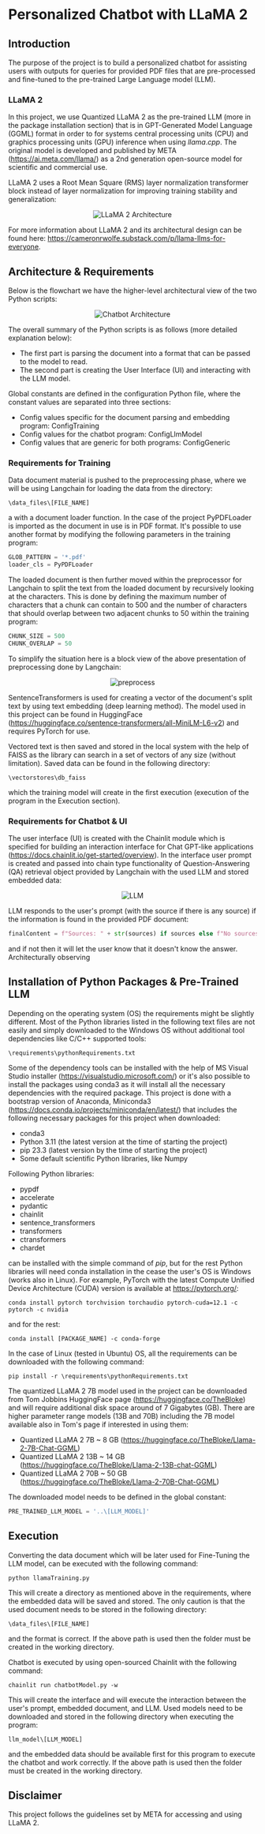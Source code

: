 # Personalized Chatbot with LLaMA 2

## Introduction

The purpose of the project is to build a personalized chatbot for assisting users with outputs for queries for provided PDF files that are pre-processed and fine-tuned to the pre-trained Large Language model (LLM).

### LLaMA 2

In this project, we use Quantized LLaMA 2 as the pre-trained LLM (more in the package installation section) that is in GPT-Generated Model Language (GGML) format in order to for systems central processing units (CPU) and graphics processing units (GPU) inference when using $llama.cpp$. The original model is developed and published by META (https://ai.meta.com/llama/) as a 2nd generation open-source model for scientific and commercial use.

LLaMA 2 uses a Root Mean Square (RMS) layer normalization transformer block instead of layer normalization for improving training stability and generalization:

<center>

![LLaMA 2 Architecture](images/LLaMA2.png)

</center>

For more information about LLaMA 2 and its architectural design can be found here: https://cameronrwolfe.substack.com/p/llama-llms-for-everyone.


## Architecture & Requirements

Below is the flowchart we have the higher-level architectural view of the two Python scripts:

<center>

![Chatbot Architecture](images/llama2_DraftDesign.png)

</center>

The overall summary of the Python scripts is as follows (more detailed explanation below):
- The first part is parsing the document into a format that can be passed to the model to read.
- The second part is creating the User Interface (UI) and interacting with the LLM model.

Global constants are defined in the configuration Python file, where the constant values are separated into three sections:
- Config values specific for the document parsing and embedding program: ConfigTraining
- Config values for the chatbot program: ConfigLlmModel
- Config values that are generic for both programs: ConfigGeneric

### Requirements for Training

Data document material is pushed to the preprocessing phase, where we will be using Langchain for loading the data from the directory:

```
\data_files\[FILE_NAME]
```

a with a document loader function. In the case of the project PyPDFLoader is imported as the document in use is in PDF format. It's possible to use another format by modifying the following parameters in the training program:

```Python
GLOB_PATTERN = '*.pdf'
loader_cls = PyPDFLoader
```

The loaded document is then further moved within the preprocessor for Langchain to split the text from the loaded document by recursively looking at the characters. This is done by defining the maximum number of characters that a chunk can contain to 500 and the number of characters that should overlap between two adjacent chunks to 50 within the training program:

```Python
CHUNK_SIZE = 500
CHUNK_OVERLAP = 50
```

To simplify the situation here is a block view of the above presentation of preprocessing done by Langchain:

<center>

![preprocess](images/preprocess.png)

</center>

SentenceTransformers is used for creating a vector of the document's split text by using text embedding (deep learning method). The model used in this project can be found in HuggingFace (https://huggingface.co/sentence-transformers/all-MiniLM-L6-v2) and requires PyTorch for use.

Vectored text is then saved and stored in the local system with the help of FAISS as the library can search in a set of vectors of any size (without limitation). Saved data can be found in the following directory:

```
\vectorstores\db_faiss
```

which the training model will create in the first execution (execution of the program in the Execution section).

### Requirements for Chatbot & UI

The user interface (UI) is created with the Chainlit module which is specified for building an interaction interface for Chat GPT-like applications (https://docs.chainlit.io/get-started/overview). In the interface user prompt is created and passed into chain type functionality of Question-Answering (QA) retrieval object provided by Langchain with the used LLM and stored embedded data:

<center>

![LLM](images/llm_design.png)

</center>

LLM responds to the user's prompt (with the source if there is any source) if the information is found in the provided PDF document:

```Python
finalContent = f"Sources: " + str(sources) if sources else f"No sources found for the answer!"
```

and if not then it will let the user know that it doesn't know the answer. Architecturally observing

## Installation of Python Packages & Pre-Trained LLM

Depending on the operating system (OS) the requirements might be slightly different. Most of the Python libraries listed in the following text files are not easily and simply downloaded to the Windows OS without additional tool dependencies like C/C++ supported tools:

```
\requirements\pythonRequirements.txt
```

Some of the dependency tools can be installed with the help of MS Visual Studio installer (https://visualstudio.microsoft.com/) or it's also possible to install the packages using conda3 as it will install all the necessary dependencies with the required package. This project is done with a bootstrap version of Anaconda, Miniconda3 (https://docs.conda.io/projects/miniconda/en/latest/) that includes the following necessary packages for this project when downloaded:

- conda3
- Python 3.11 (the latest version at the time of starting the project)
- pip 23.3 (latest version by the time of starting the project)
- Some default scientific Python libraries, like Numpy

Following Python libraries:

- pypdf
- accelerate
- pydantic
- chainlit
- sentence_transformers
- transformers
- ctransformers
- chardet

can be installed with the simple command of $pip$, but for the rest Python libraries will need conda installation in the cease the user's OS is Windows (works also in Linux). For example, PyTorch with the latest Compute Unified Device Architecture (CUDA) version is available at https://pytorch.org/:

```
conda install pytorch torchvision torchaudio pytorch-cuda=12.1 -c pytorch -c nvidia
```

and for the rest:

```
conda install [PACKAGE_NAME] -c conda-forge
```

In the case of Linux (tested in Ubuntu) OS, all the requirements can be downloaded with the following command:

```
pip install -r \requirements\pythonRequirements.txt
```

The quantized LLaMA 2 7B model used in the project can be downloaded from Tom Jobbins HuggingFace page (https://huggingface.co/TheBloke) and will require additional disk space around of 7 Gigabytes (GB). There are higher parameter range models (13B and 70B) including the 7B model available also in Tom's page if interested in using them:

- Quantized LLaMA 2 7B ~ 8 GB (https://huggingface.co/TheBloke/Llama-2-7B-Chat-GGML)
- Quantized LLaMA 2 13B ~ 14 GB (https://huggingface.co/TheBloke/Llama-2-13B-chat-GGML)
- Quantized LLaMA 2 70B ~ 50 GB (https://huggingface.co/TheBloke/Llama-2-70B-Chat-GGML)

The downloaded model needs to be defined in the global constant:

```Python
PRE_TRAINED_LLM_MODEL = '..\[LLM_MODEL]'
```

## Execution

Converting the data document which will be later used for Fine-Tuning the LLM model, can be executed with the following command:

```
python llamaTraining.py
```

This will create a directory as mentioned above in the requirements, where the embedded data will be saved and stored. The only caution is that the used document needs to be stored in the following directory:

```
\data_files\[FILE_NAME]
```

and the format is correct. If the above path is used then the folder must be created in the working directory.

Chatbot is executed by using open-sourced Chainlit with the following command:

```
chainlit run chatbotModel.py -w
```

This will create the interface and will execute the interaction between the user's prompt, embedded document, and LLM. Used models need to be downloaded and stored in the following directory when executing the program:

```
llm_model\[LLM_MODEL]
```

and the embedded data should be available first for this program to execute the chatbot and work correctly. If the above path is used then the folder must be created in the working directory.


## Disclaimer

This project follows the guidelines set by META for accessing and using LLaMA 2.
